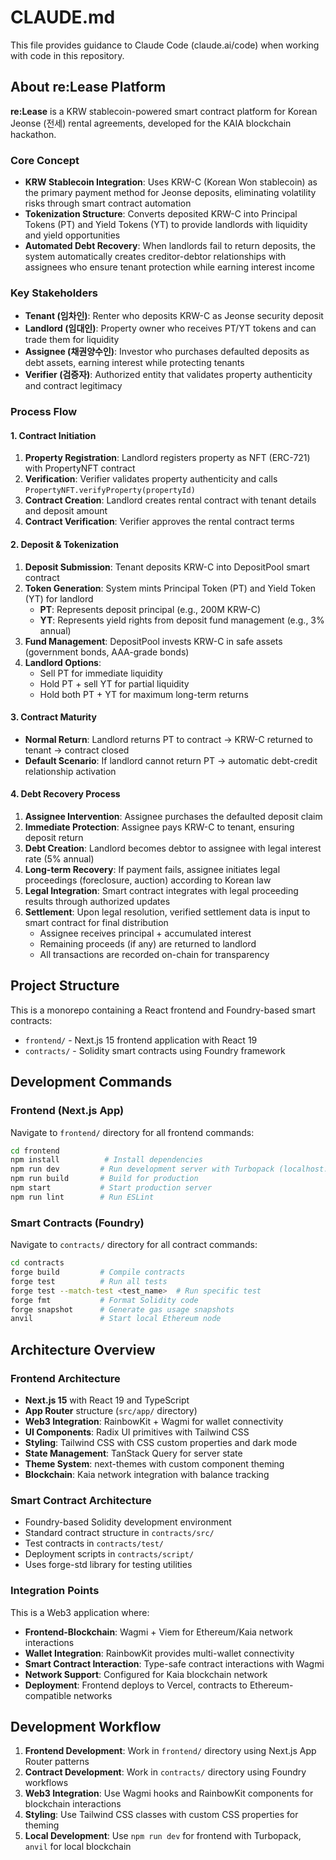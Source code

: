 # CLAUDE.md

This file provides guidance to Claude Code (claude.ai/code) when working with code in this repository.

## About re:Lease Platform

**re:Lease** is a KRW stablecoin-powered smart contract platform for Korean Jeonse (전세) rental agreements, developed for the KAIA blockchain hackathon.

### Core Concept
- **KRW Stablecoin Integration**: Uses KRW-C (Korean Won stablecoin) as the primary payment method for Jeonse deposits, eliminating volatility risks through smart contract automation
- **Tokenization Structure**: Converts deposited KRW-C into Principal Tokens (PT) and Yield Tokens (YT) to provide landlords with liquidity and yield opportunities  
- **Automated Debt Recovery**: When landlords fail to return deposits, the system automatically creates creditor-debtor relationships with assignees who ensure tenant protection while earning interest income

### Key Stakeholders
- **Tenant (임차인)**: Renter who deposits KRW-C as Jeonse security deposit
- **Landlord (임대인)**: Property owner who receives PT/YT tokens and can trade them for liquidity
- **Assignee (채권양수인)**: Investor who purchases defaulted deposits as debt assets, earning interest while protecting tenants
- **Verifier (검증자)**: Authorized entity that validates property authenticity and contract legitimacy

### Process Flow

#### 1. Contract Initiation
1. **Property Registration**: Landlord registers property as NFT (ERC-721) with PropertyNFT contract
2. **Verification**: Verifier validates property authenticity and calls `PropertyNFT.verifyProperty(propertyId)`
3. **Contract Creation**: Landlord creates rental contract with tenant details and deposit amount
4. **Contract Verification**: Verifier approves the rental contract terms

#### 2. Deposit & Tokenization  
1. **Deposit Submission**: Tenant deposits KRW-C into DepositPool smart contract
2. **Token Generation**: System mints Principal Token (PT) and Yield Token (YT) for landlord
   - **PT**: Represents deposit principal (e.g., 200M KRW-C)
   - **YT**: Represents yield rights from deposit fund management (e.g., 3% annual)
3. **Fund Management**: DepositPool invests KRW-C in safe assets (government bonds, AAA-grade bonds)
4. **Landlord Options**:
   - Sell PT for immediate liquidity
   - Hold PT + sell YT for partial liquidity
   - Hold both PT + YT for maximum long-term returns

#### 3. Contract Maturity
- **Normal Return**: Landlord returns PT to contract → KRW-C returned to tenant → contract closed
- **Default Scenario**: If landlord cannot return PT → automatic debt-credit relationship activation

#### 4. Debt Recovery Process
1. **Assignee Intervention**: Assignee purchases the defaulted deposit claim
2. **Immediate Protection**: Assignee pays KRW-C to tenant, ensuring deposit return
3. **Debt Creation**: Landlord becomes debtor to assignee with legal interest rate (5% annual)
4. **Long-term Recovery**: If payment fails, assignee initiates legal proceedings (foreclosure, auction) according to Korean law
5. **Legal Integration**: Smart contract integrates with legal proceeding results through authorized updates
6. **Settlement**: Upon legal resolution, verified settlement data is input to smart contract for final distribution
   - Assignee receives principal + accumulated interest
   - Remaining proceeds (if any) are returned to landlord
   - All transactions are recorded on-chain for transparency

## Project Structure

This is a monorepo containing a React frontend and Foundry-based smart contracts:

- `frontend/` - Next.js 15 frontend application with React 19
- `contracts/` - Solidity smart contracts using Foundry framework

## Development Commands

### Frontend (Next.js App)
Navigate to `frontend/` directory for all frontend commands:

```bash
cd frontend
npm install          # Install dependencies
npm run dev         # Run development server with Turbopack (localhost:3000)
npm run build       # Build for production
npm start           # Start production server
npm run lint        # Run ESLint
```

### Smart Contracts (Foundry)
Navigate to `contracts/` directory for all contract commands:

```bash
cd contracts
forge build         # Compile contracts
forge test          # Run all tests
forge test --match-test <test_name>  # Run specific test
forge fmt           # Format Solidity code
forge snapshot      # Generate gas usage snapshots
anvil               # Start local Ethereum node
```

## Architecture Overview

### Frontend Architecture
- **Next.js 15** with React 19 and TypeScript
- **App Router** structure (`src/app/` directory)
- **Web3 Integration**: RainbowKit + Wagmi for wallet connectivity
- **UI Components**: Radix UI primitives with Tailwind CSS
- **Styling**: Tailwind CSS with CSS custom properties and dark mode
- **State Management**: TanStack Query for server state
- **Theme System**: next-themes with custom component theming
- **Blockchain**: Kaia network integration with balance tracking

### Smart Contract Architecture
- Foundry-based Solidity development environment
- Standard contract structure in `contracts/src/`
- Test contracts in `contracts/test/`
- Deployment scripts in `contracts/script/`
- Uses forge-std library for testing utilities

### Integration Points
This is a Web3 application where:
- **Frontend-Blockchain**: Wagmi + Viem for Ethereum/Kaia network interactions
- **Wallet Integration**: RainbowKit provides multi-wallet connectivity
- **Smart Contract Interaction**: Type-safe contract interactions with Wagmi
- **Network Support**: Configured for Kaia blockchain network
- **Deployment**: Frontend deploys to Vercel, contracts to Ethereum-compatible networks

## Development Workflow

1. **Frontend Development**: Work in `frontend/` directory using Next.js App Router patterns
2. **Contract Development**: Work in `contracts/` directory using Foundry workflows  
3. **Web3 Integration**: Use Wagmi hooks and RainbowKit components for blockchain interactions
4. **Styling**: Use Tailwind CSS classes with custom CSS properties for theming
5. **Local Development**: Use `npm run dev` for frontend with Turbopack, `anvil` for local blockchain